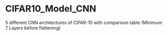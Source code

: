 # CIFAR10_Model_CNN
 5 different CNN architectures of CIFAR-10 with comparison table  (Minimum 7 Layers before flattening) 
